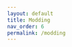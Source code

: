 ```yaml
---
layout: default
title: Modding
nav_order: 6
permalink: /modding
---
```


<!-- 
{: .note }
> {: .opaque }
> 
>
> 
-->